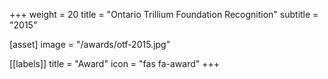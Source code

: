 +++
weight = 20
title = "Ontario Trillium Foundation Recognition"
subtitle = "2015"

[asset]
  image = "/awards/otf-2015.jpg"

[[labels]]
  title = "Award"
  icon = "fas fa-award"
+++


